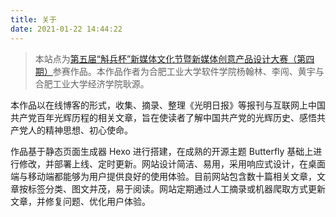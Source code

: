 ```yaml
---
title: 关于
date: 2021-01-22 14:44:22
---
```


> 本站点为[第五届“斛兵杯”新媒体文化节暨新媒体创意产品设计大赛（第四期）](http://tuanwei.hfut.edu.cn/2021/0413/c736a253644/page.htm)参赛作品。本作品作者为合肥工业大学软件学院杨翰林、李闯、黄宇与合肥工业大学经济学院耿源。

本作品以在线博客的形式，收集、摘录、整理《光明日报》等报刊与互联网上中国共产党百年光辉历程的相关文章，旨在使读者了解中国共产党的光辉历史、感悟共产党人的精神思想、初心使命。

作品基于静态页面生成器 Hexo 进行搭建，在成熟的开源主题 Butterfly 基础上进行修改，并部署上线、定时更新。网站设计简洁、易用，采用响应式设计，在桌面端与移动端都能够为用户提供良好的使用体验。目前网站包含数十篇相关文章，文章按标签分类、图文并茂，易于阅读。网站定期通过人工摘录或机器爬取方式更新文章，并修复问题、优化用户体验。
